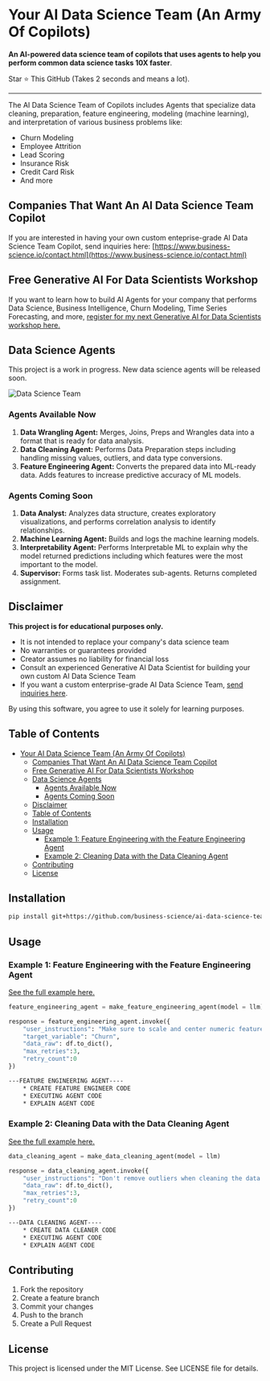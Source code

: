 # Your AI Data Science Team (An Army Of Copilots)

**An AI-powered data science team of copilots that uses agents to help you perform common data science tasks 10X faster**.

Star ⭐ This GitHub (Takes 2 seconds and means a lot).

---

The AI Data Science Team of Copilots includes Agents that specialize data cleaning, preparation, feature engineering, modeling (machine learning), and interpretation of various business problems like:

- Churn Modeling
- Employee Attrition
- Lead Scoring
- Insurance Risk
- Credit Card Risk
- And more

## Companies That Want An AI Data Science Team Copilot

If you are interested in having your own custom enteprise-grade AI Data Science Team Copilot, send inquiries here: [https://www.business-science.io/contact.html](https://www.business-science.io/contact.html)

## Free Generative AI For Data Scientists Workshop

If you want to learn how to build AI Agents for your company that performs Data Science, Business Intelligence, Churn Modeling, Time Series Forecasting, and more, [register for my next Generative AI for Data Scientists workshop here.](https://learn.business-science.io/ai-register)

## Data Science Agents

This project is a work in progress. New data science agents will be released soon.

![Data Science Team](/img/ai_data_science_team.jpg)

### Agents Available Now

1. **Data Wrangling Agent:** Merges, Joins, Preps and Wrangles data into a format that is ready for data analysis.
2. **Data Cleaning Agent:** Performs Data Preparation steps including handling missing values, outliers, and data type conversions.
3. **Feature Engineering Agent:** Converts the prepared data into ML-ready data. Adds features to increase predictive accuracy of ML models.

### Agents Coming Soon

1. **Data Analyst:** Analyzes data structure, creates exploratory visualizations, and performs correlation analysis to identify relationships.
2. **Machine Learning Agent:** Builds and logs the machine learning models.
3. **Interpretability Agent:** Performs Interpretable ML to explain why the model returned predictions including which features were the most important to the model.
4. **Supervisor:** Forms task list. Moderates sub-agents. Returns completed assignment. 

## Disclaimer

**This project is for educational purposes only.**

- It is not intended to replace your company's data science team
- No warranties or guarantees provided
- Creator assumes no liability for financial loss
- Consult an experienced Generative AI Data Scientist for building your own custom AI Data Science Team
- If you want a custom enterprise-grade AI Data Science Team, [send inquiries here](https://www.business-science.io/contact.html). 

By using this software, you agree to use it solely for learning purposes.

## Table of Contents

- [Your AI Data Science Team (An Army Of Copilots)](#your-ai-data-science-team-an-army-of-copilots)
  - [Companies That Want An AI Data Science Team Copilot](#companies-that-want-an-ai-data-science-team-copilot)
  - [Free Generative AI For Data Scientists Workshop](#free-generative-ai-for-data-scientists-workshop)
  - [Data Science Agents](#data-science-agents)
    - [Agents Available Now](#agents-available-now)
    - [Agents Coming Soon](#agents-coming-soon)
  - [Disclaimer](#disclaimer)
  - [Table of Contents](#table-of-contents)
  - [Installation](#installation)
  - [Usage](#usage)
    - [Example 1: Feature Engineering with the Feature Engineering Agent](#example-1-feature-engineering-with-the-feature-engineering-agent)
    - [Example 2: Cleaning Data with the Data Cleaning Agent](#example-2-cleaning-data-with-the-data-cleaning-agent)
  - [Contributing](#contributing)
  - [License](#license)

## Installation

``` bash
pip install git+https://github.com/business-science/ai-data-science-team.git --upgrade
```

## Usage

### Example 1: Feature Engineering with the Feature Engineering Agent

[See the full example here.](/examples/feature_engineering_agent.ipynb)

``` python
feature_engineering_agent = make_feature_engineering_agent(model = llm)

response = feature_engineering_agent.invoke({
    "user_instructions": "Make sure to scale and center numeric features",
    "target_variable": "Churn",
    "data_raw": df.to_dict(),
    "max_retries":3, 
    "retry_count":0
})
```

``` bash
---FEATURE ENGINEERING AGENT----
    * CREATE FEATURE ENGINEER CODE
    * EXECUTING AGENT CODE
    * EXPLAIN AGENT CODE
```

### Example 2: Cleaning Data with the Data Cleaning Agent

[See the full example here.](/examples/data_cleaning_agent.ipynb) 

``` python
data_cleaning_agent = make_data_cleaning_agent(model = llm)

response = data_cleaning_agent.invoke({
    "user_instructions": "Don't remove outliers when cleaning the data.",
    "data_raw": df.to_dict(),
    "max_retries":3, 
    "retry_count":0
})
```

``` bash
---DATA CLEANING AGENT----
    * CREATE DATA CLEANER CODE
    * EXECUTING AGENT CODE
    * EXPLAIN AGENT CODE
```

## Contributing

1. Fork the repository
2. Create a feature branch
3. Commit your changes
4. Push to the branch
5. Create a Pull Request

## License

This project is licensed under the MIT License. See LICENSE file for details. 

